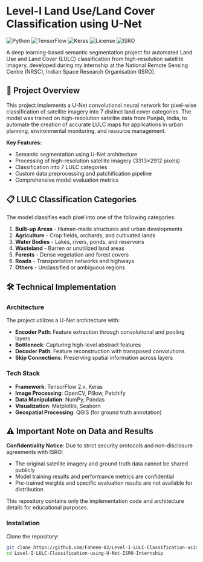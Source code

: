 # Level-I Land Use/Land Cover Classification using U-Net

![Python](https://img.shields.io/badge/Python-3.8%2B-orange)
![TensorFlow](https://img.shields.io/badge/TensorFlow-2.8%2B-blue)
![Keras](https://img.shields.io/badge/Keras-Deep%20Learning-yellow)
![License](https://img.shields.io/badge/License-Apache%202.0-green)
![ISRO](https://img.shields.io/badge/Project-ISRO%20Internship-purple)

A deep learning-based semantic segmentation project for automated Land Use and Land Cover (LULC) classification from high-resolution satellite imagery, developed during my internship at the National Remote Sensing Centre (NRSC), Indian Space Research Organisation (ISRO).

## 🚀 Project Overview

This project implements a U-Net convolutional neural network for pixel-wise classification of satellite imagery into 7 distinct land cover categories. The model was trained on high-resolution satellite data from Punjab, India, to automate the creation of accurate LULC maps for applications in urban planning, environmental monitoring, and resource management.

**Key Features:**
- Semantic segmentation using U-Net architecture
- Processing of high-resolution satellite imagery (3313×2912 pixels)
- Classification into 7 LULC categories
- Custom data preprocessing and patchification pipeline
- Comprehensive model evaluation metrics

## 📋 LULC Classification Categories

The model classifies each pixel into one of the following categories:
1. **Built-up Areas** - Human-made structures and urban developments
2. **Agriculture** - Crop fields, orchards, and cultivated lands
3. **Water Bodies** - Lakes, rivers, ponds, and reservoirs
4. **Wasteland** - Barren or unutilized land areas
5. **Forests** - Dense vegetation and forest covers
6. **Roads** - Transportation networks and highways
7. **Others** - Unclassified or ambiguous regions

## 🛠️ Technical Implementation

### Architecture
The project utilizes a U-Net architecture with:
- **Encoder Path**: Feature extraction through convolutional and pooling layers
- **Bottleneck**: Capturing high-level abstract features
- **Decoder Path**: Feature reconstruction with transposed convolutions
- **Skip Connections**: Preserving spatial information across layers

### Tech Stack
- **Framework**: TensorFlow 2.x, Keras
- **Image Processing**: OpenCV, Pillow, Patchify
- **Data Manipulation**: NumPy, Pandas
- **Visualization**: Matplotlib, Seaborn
- **Geospatial Processing**: QGIS (for ground truth annotation)

## ⚠️ Important Note on Data and Results

**Confidentiality Notice**: 
Due to strict security protocols and non-disclosure agreements with ISRO:
- The original satellite imagery and ground truth data cannot be shared publicly
- Model training results and performance metrics are confidential
- Pre-trained weights and specific evaluation results are not available for distribution

This repository contains only the implementation code and architecture details for educational purposes.

### Installation
Clone the repository:
```bash
git clone https://github.com/Faheem-02/Level-I-LULC-Classification-using-U-Net-ISRO-Internship.git
cd Level-I-LULC-Classification-using-U-Net-ISRO-Internship
